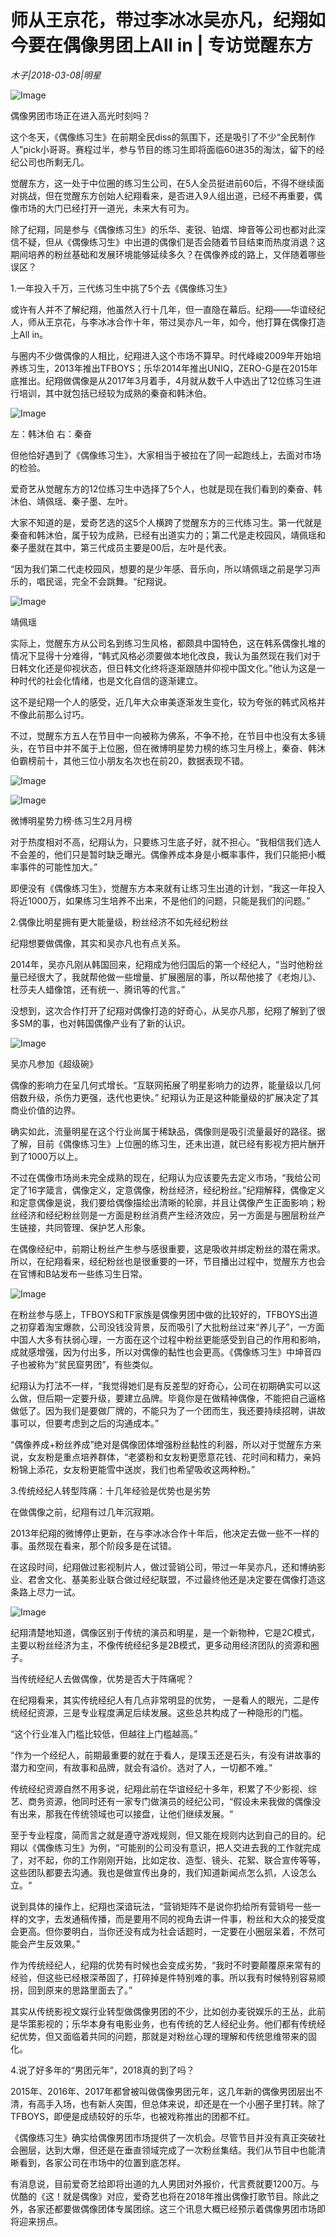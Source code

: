 # 师从王京花，带过李冰冰吴亦凡，纪翔如今要在偶像男团上All in | 专访觉醒东方

*木子|2018-03-08|明星*

![Image](http://si1.go2yd.com/get-image/0LNEbOGYciG)

偶像男团市场正在进入高光时刻吗？

这个冬天，《偶像练习生》在前期全民diss的氛围下，还是吸引了不少“全民制作人”pick小哥哥。赛程过半，参与节目的练习生即将面临60进35的淘汰，留下的经纪公司也所剩无几。

觉醒东方，这一处于中位圈的练习生公司，在5人全员挺进前60后，不得不继续面对挑战，但在觉醒东方创始人纪翔看来，是否进入9人组出道，已经不再重要，偶像市场的大门已经打开一道光，未来大有可为。

除了纪翔，同是参与《偶像练习生》的乐华、麦锐、铂熠、坤音等公司也都对此深信不疑，但从《偶像练习生》中出道的偶像们是否会随着节目结束而热度消退？这期间培养的粉丝基础和发展环境能够延续多久？在偶像养成的路上，又伴随着哪些误区？

1.一年投入千万，三代练习生中挑了5个去《偶像练习生》

或许有人并不了解纪翔，他虽然入行十几年，但一直隐在幕后。纪翔——华谊经纪人，师从王京花，与李冰冰合作十年，带过吴亦凡一年，如今，他打算在偶像打造上All in。

与圈内不少做偶像的人相比，纪翔进入这个市场不算早。时代峰峻2009年开始培养练习生，2013年推出TFBOYS；乐华2014年推出UNIQ，ZERO-G是在2015年底推出。纪翔做偶像是从2017年3月着手，4月就从数千人中选出了12位练习生进行培训，其中就包括已经较为成熟的秦奋和韩沐伯。

![Image](http://si1.go2yd.com/get-image/0LNEbMmCzFA)

左：韩沐伯 右：秦奋

但他恰好遇到了《偶像练习生》，大家相当于被拉在了同一起跑线上，去面对市场的检验。

爱奇艺从觉醒东方的12位练习生中选择了5个人，也就是现在我们看到的秦奋、韩沐伯、靖佩瑶、秦子墨、左叶。

大家不知道的是，爱奇艺选的这5个人横跨了觉醒东方的三代练习生。第一代就是秦奋和韩沐伯，属于较为成熟，已经有出道实力的；第二代是走校园风，靖佩瑶和秦子墨就在其中，第三代成员主要是00后，左叶是代表。

“因为我们第二代走校园风，想要的是少年感、音乐向，所以靖佩瑶之前是学习声乐的，唱民谣，完全不会跳舞。“纪翔说。

![Image](http://si1.go2yd.com/get-image/0LNEbK5vE48)

靖佩瑶

实际上，觉醒东方从公司名到练习生风格，都颇具中国特色，这在韩系偶像扎堆的情况下显得十分难得，“韩式风格必须要做本地化改良，我认为虽然现在我们对于日韩文化还是仰视状态，但日韩文化终将逐渐跟随并仰视中国文化。”他认为这是一种时代的社会化情绪，也是文化自信的逐渐建立。

这不是纪翔一个人的感受，近几年大众审美逐渐发生变化，较为夸张的韩式风格并不像此前那么讨巧。

不过，觉醒东方五人在节目中一向被称为佛系，不争不抢，在节目中也没有太多镜头，在节目中并不属于上位圈，但在微博明星势力榜的练习生月榜上，秦奋、韩沐伯霸榜前十，其他三位小朋友名次也在前20，数据表现不错。

![Image](http://si1.go2yd.com/get-image/0LNEbIfXlb6)

![Image](http://si1.go2yd.com/get-image/0LNEbLNgUHg)

微博明星势力榜·练习生2月月榜

对于热度相对不高，纪翔认为，只要练习生底子好，就不担心。“我相信我们选人不会差的，他们只是暂时缺乏曝光。偶像养成本身是小概率事件，我们只能把小概率事件的可能性加大。”

即便没有《偶像练习生》，觉醒东方本来就有让练习生出道的计划，“我这一年投入将近1000万，如果练习生培养不出来，不是他们的问题，只能是我们的问题。”

2.偶像比明星拥有更大能量级，粉丝经济不如先经纪粉丝

纪翔想要做偶像，其实和吴亦凡也有点关系。

2014年，吴亦凡刚从韩国回来，纪翔成为他归国后的第一个经纪人，“当时他粉丝量已经很大了，我就帮他做一些增量、扩展圈层的事，所以帮他接了《老炮儿》、杜莎夫人蜡像馆，还有统一、腾讯等的代言。”

没想到，这次合作打开了纪翔对偶像打造的好奇心，从吴亦凡那，纪翔了解到了很多SM的事，也对韩国偶像产业有了新的认识。

![Image](http://si1.go2yd.com/get-image/0LNEbFyQmi8)

吴亦凡参加《超级碗》

偶像的影响力在呈几何式增长。“互联网拓展了明星影响力的边界，能量级以几何倍数升级，杀伤力更强，迭代也更快。” 纪翔认为正是这种能量级的扩展决定了其商业价值的边界。

确实如此，流量明星在这个行业尚属于稀缺品，偶像则是吸引流量最好的路径。据了解，目前《偶像练习生》上位圈的练习生，还未出道，就已经有影视方把片酬开到了1000万以上。

不过在偶像市场尚未完全成熟的现在，纪翔认为应该要先去定义市场，“我给公司定了16字箴言，偶像定义，定意偶像，粉丝经济，经纪粉丝。”纪翔解释，偶像定义和定意偶像是说，我们要给偶像描绘出清晰的轮廓，并且让偶像产生正面影响；粉丝经济和经纪粉丝则是一方面是粉丝消费产生经济效应，另一方面是与圈层粉丝产生链接，共同管理、保护艺人形象。

在偶像经纪中，前期让粉丝产生参与感很重要，这是吸收并绑定粉丝的潜在需求。所以，在纪翔看来，经纪粉丝也是很重要的一环，节目播出过程中，觉醒东方也会在官博和B站发布一些练习生日常。

![Image](http://si1.go2yd.com/get-image/0LNEbHJUGdk)

在粉丝参与感上，TFBOYS和TF家族是偶像男团中做的比较好的，TFBOYS出道之初穿着淘宝爆款，公司没钱没背景，反而吸引了大批粉丝过来“养儿子”，一方面中国人大多有扶弱心理，一方面在这个过程中粉丝更能感受到自己的作用和影响，成就感增强，因为付出多，所以对偶像的黏性也会更高。《偶像练习生》中坤音四子也被称为“贫民窟男团”，有些类似。

纪翔认为打法不一样，“我觉得她们是有反差型的好奇心，公司在初期确实可以这么做，但后期一定要升级，要建立品牌。毕竟你是在做精神偶像，不能把自己逼格做低了。因为我们是要做厂牌的，不能只为了一个团而生，我还要持续招聘，讲故事可以，但要考虑到之后的沟通成本。”

“偶像养成+粉丝养成”绝对是偶像团体增强粉丝黏性的利器，所以对于觉醒东方来说，女友粉是重点培养群体，“老婆粉和女友粉更愿意花钱、花时间和精力，亲妈粉锦上添花，女友粉更能雪中送炭，我们也希望吸收这两种粉。”

3.传统经纪人转型阵痛：十几年经验是优势也是劣势

在做偶像之前，纪翔有过几年沉寂期。

2013年纪翔的微博停止更新，在与李冰冰合作十年后，他决定去做一些不一样的事。虽然现在看来，那个阶段多是在试错。

在这段时间，纪翔做过影视制片人，做过营销公司，带过一年吴亦凡，还和博纳影业、君舍文化、基美影业联合做过经纪联盟，不过最终他还是决定要在偶像打造这条路上尽力一试。

![Image](http://si1.go2yd.com/get-image/0LNEbERpFk8)

纪翔清楚地知道，偶像区别于传统的演员和明星，是一个新物种，它是2C模式，主要以粉丝经济为主，不像传统经纪多是2B模式，更多动用经济团队的资源和圈子。

当传统经纪人去做偶像，优势是否大于阵痛呢？

在纪翔看来，其实传统经纪人有几点非常明显的优势， 一是看人的眼光，二是传统经纪资源，三是专业程度满足后续发展。这些总共构成了一种隐形的门槛。

“这个行业准入门槛比较低，但越往上门槛越高。”

“作为一个经纪人，前期最重要的就在于看人，是璞玉还是石头，有没有讲故事的潜力和空间，有故事和品牌，就会有溢价。选对了人，一切都不难。”

传统经纪资源自然不用多说，纪翔此前在华谊经纪十多年，积累了不少影视、综艺、商务资源，他同时还有一家专门做演员的经纪公司，“假设未来我做的偶像没有出来，那我在传统领域也可以接盘，让他们继续发展。“

至于专业程度，简而言之就是遵守游戏规则，但又能在规则内达到自己的目的。纪翔以《偶像练习生》为例，“可能别的公司没有意识，把人交进去我的工作就完成了，对不起，你的工作刚刚开始，比如定妆、造型、镜头、花絮、联合宣传等等，这些团队都要去沟通。我也是做宣传出身的，我们知道新闻点怎么抓，人设怎么立。“

说到具体的操作上，纪翔也深谙玩法，“营销矩阵不是说你扔给所有营销号一些一样的文字，去发通稿传播，而是要用不同的视角去讲一件事，粉丝和大众的接受度会更高。但你要明白，当你还没有成为社会话题时，一定要在小圈层呆着，不然可能会产生反效果。”

作为传统经纪人，纪翔的优势有时候也会变成劣势，“我时不时要颠覆原来常有的经验，但这些已经根深蒂固了，打碎掉是件特别难的事。所以我有时候特别容易顺拐，回到原来的思路里面去了。”

其实从传统影视文娱行业转型做偶像男团的不少，比如创办麦锐娱乐的王丛，此前是华策影视的；乐华本身有电影业务，也有传统的艺人经纪业务。他们都有传统经纪优势，但又面临着共同的问题，那就是对粉丝心理的理解和传统思维带来的固化。

4.说了好多年的“男团元年”，2018真的到了吗？

2015年、2016年、2017年都曾被叫做偶像男团元年，这几年新的偶像男团层出不清，有高手入场，也有新人突围，但总体来说，却还是在一个小圈子里打转。除了TFBOYS，即便是成绩较好的乐华，也被戏称推出的团都不红。

《偶像练习生》确实给偶像男团市场提供了一次机会。尽管节目并没有真正突破社会圈层，达到大爆，但还是在垂直领域完成了一次粉丝集结。我们从节目中也能清晰看到，各家公司在市场中的位置到底怎样。

有消息说，目前爱奇艺给即将出道的九人男团对外报价，代言费就要1200万。与优酷的《这！就是偶像》对应，爱奇艺也将在2018年推出偶像打歌节目。除此之外，各家还都要做偶像团体专属团综。这三个讯息大概已经预示着偶像男团市场即将迎来拐点。

